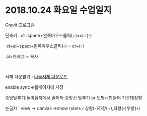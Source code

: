 # 2018.10.24 화요일 수업일지

[Gravit 프로그램](www.designer.io)

단축키 : ct+space+왼쪽마우스클릭(+)=cr+(-)

​		ct+al+spact+왼쪽마우스클릭(-) = cr+(-)

​		al+드래그 = 복사

​		

서체 다운받기 : [나눔서체 다운로드](https://hangeul.naver.com/share.nhn)



enable sync->웹페이지에 저장

중앙맞추기:높이점자에서 끌어와 중앙선 맞추기 or 도형ㅁ만들어 가운데정렬

눈금자 : view -> canvas ->show rulers / 상향(-)하향(+),좌향(-)우향(+)

